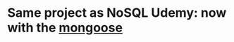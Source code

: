 # Same project as NoSQL Udemy: now with the [mongoose]([url](https://mongoosejs.com/)https://mongoosejs.com/)

